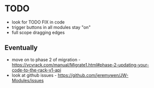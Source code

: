 # TODO

  * look for TODO FIX in code
  * trigger buttons in all modules stay "on"
  * full scope dragging edges

## Eventually

  * move on to phase 2 of migration - https://vcvrack.com/manual/Migrate1.html#phase-2-updating-your-code-to-the-rack-v1-api      
  * look at github issues - https://github.com/jeremywen/JW-Modules/issues
        




